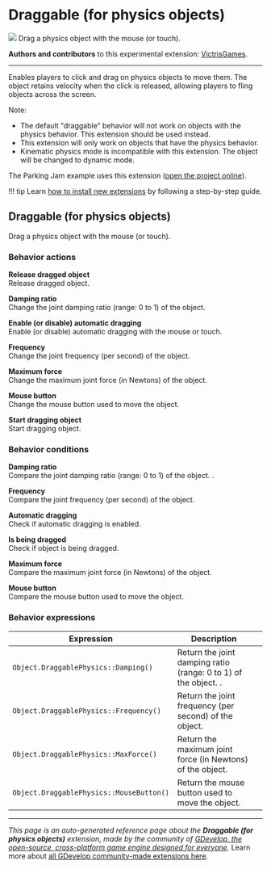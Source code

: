# Draggable (for physics objects)

<img src="https://resources.gdevelop-app.com/assets/Icons/Glyphster Pack/Master/SVG/Virtual Reality/Virtual Reality_hand_vr_ar_360.svg" class="extension-icon"></img>
Drag a physics object with the mouse (or touch).

**Authors and contributors** to this experimental extension: [VictrisGames](https://gd.games/VictrisGames).

---

Enables players to click and drag on physics objects to move them.  The object retains velocity when the click is released, allowing players to fling objects across the screen.

Note:

- The default "draggable" behavior will not work on objects with the physics behavior. This extension should be used instead.
- This extension will only work on objects that have the physics behavior.
- Kinematic physics mode is incompatible with this extension. The object will be changed to dynamic mode.

The Parking Jam example uses this extension ([open the project online](https://editor.gdevelop.io/?project=example://parking-jam)).

!!! tip
    Learn [how to install new extensions](/gdevelop5/extensions/search) by following a step-by-step guide.



## Draggable (for physics objects) 

Drag a physics object with the mouse (or touch). 

### Behavior actions

**Release dragged object**  
Release dragged object.

**Damping ratio**  
Change the joint damping ratio (range: 0 to 1) of the object. 

**Enable (or disable) automatic dragging**  
Enable (or disable) automatic dragging with the mouse or touch.

**Frequency**  
Change the joint frequency (per second) of the object.

**Maximum force**  
Change the maximum joint force (in Newtons) of the object.

**Mouse button**  
Change the mouse button used to move the object.

**Start dragging object**  
Start dragging object.

### Behavior conditions

**Damping ratio**  
Compare the joint damping ratio (range: 0 to 1) of the object. .

**Frequency**  
Compare the joint frequency (per second) of the object.

**Automatic dragging**  
Check if automatic dragging is enabled.

**Is being dragged**  
Check if object is being dragged.

**Maximum force**  
Compare the maximum joint force (in Newtons) of the object.

**Mouse button**  
Compare the mouse button used to move the object.

### Behavior expressions

| Expression | Description |  |
|-----|-----|-----|
| `Object.DraggablePhysics::Damping()` | Return the joint damping ratio (range: 0 to 1) of the object. . ||
| `Object.DraggablePhysics::Frequency()` | Return the joint frequency (per second) of the object. ||
| `Object.DraggablePhysics::MaxForce()` | Return the maximum joint force (in Newtons) of the object. ||
| `Object.DraggablePhysics::MouseButton()` | Return the mouse button used to move the object. ||


---

*This page is an auto-generated reference page about the **Draggable (for physics objects)** extension, made by the community of [GDevelop, the open-source, cross-platform game engine designed for everyone](https://gdevelop.io/).* Learn more about [all GDevelop community-made extensions here](/gdevelop5/extensions).